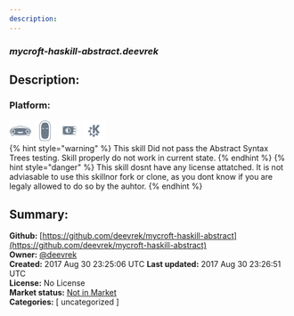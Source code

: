 ```yaml
---
description: 
---
```


### _mycroft-haskill-abstract.deevrek_  
## Description:  
  
  
  
### Platform:  
 ![Mark I](../.gitbook/assets/mark-1-icon.png)  ![Mark II](../.gitbook/assets/mark-2-icon.png)  ![Picroft](../.gitbook/assets/picroft-icon.png)  ![plasmoid](../.gitbook/assets/kde.png)   
{% hint style="warning" %}
This skill Did not pass the Abstract Syntax Trees testing. Skill properly do not work in current state.
{% endhint %}
{% hint style="danger" %}
This skill dosnt have any license attatched. It is not adviasable to use this skillnor fork or clone, as you dont know if you are legaly allowed to do so by the auhtor.
{% endhint %}
  
## Summary:  
**Github:** [https://github.com/deevrek/mycroft-haskill-abstract](https://github.com/deevrek/mycroft-haskill-abstract)  
**Owner:** [@deevrek](https://github.com/deevrek)  
**Created:** 2017 Aug 30 23:25:06 UTC  **Last updated:** 2017 Aug 30 23:26:51 UTC  
**License:** No License  
**Market status:** [Not in Market](https://market.mycroft.ai/skill/)  
**Categories:** [ uncategorized ]   
